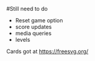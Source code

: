 
#Still need to do
- Reset game option
- score updates
- media queries
- levels

Cards got at https://freesvg.org/